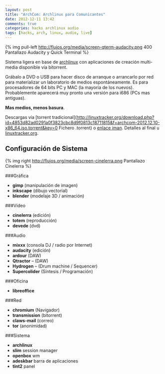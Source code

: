 ```yaml
---
layout: post
title: "ArchCom: Archlinux para Comunicantes"
date: 2012-12-11 13:42
comments: true
categories: hacks archlinux audio
tags: [hacks, arch, linux, audio, live]
---
```

{% img pull-left http://flujos.org/media/screen-qterm-audacity.png 400 Pantallazo Audacity y Quick Terminal %}

Sistema ligera en base de [archlinux](http://archlinux.org) con aplicaciones de creación multi-media disponible vía bitorrent.

Grábalo a DVD o USB para hacer disco de arranque o arrancarlo por red para materializar un laboratorio de medios espontáneamente. Es para procesadores de 64 bits PC y MAC (la mayoría de los nuevos). Probablemente aparecerá muy pronto una versión para i686 (PCs mas antiguas).

**Mas medios, menos basura**.

Descargas vía [torrent tradicional](http://linuxtracker.org/download.php?id=4853d82ad0291a0f3823cbc8d9f0813c18711815&f=archcom-2012.12.10-x86_64.iso.torrent&key=0 Fichero .torrent) o [enlace iman](magnet:?xt=urn:btih:4853d82ad0291a0f3823cbc8d9f0813c18711815&dn=archcom-2012.12.10-x86%5F64.iso&tr=http%3A%2F%2Flinuxtracker.org%3A2710%2Fbcc9d2323826745794be0d57f9e5cf1d%2Fannounce). Detalles al final u [linuxtracker.org](http://linuxtracker.org/index.php?page=torrent-details&id=4853d82ad0291a0f3823cbc8d9f0813c18711815).

<!-- more -->
## Configuración de Sistema

{% img right http://flujos.org/media/screen-cinelerra.png Pantallazo Cinelerra %}

###Gráfica
* **gimp** (manipulación de imagen)
* **inkscape** (dibujo vectorial)
* **blender** (modelaje 3D / animación)

###Video
* **cinelerra** (edición)
* **totem** (reproducción)
* **devede** (dvd)

###Audio
* **mixxx** (consola DJ / radio por Internet)
* **audacity** (edición)
* **ardour** (DAW)
* **Qtractor** – (DAW)
* **Hydrogen** – (Drum machine / Sequencer)
* **Supercolider** (Síntesis / Programación)

###Oficina
* **libreoffice**

###Red
* **chromium** (Navigador)
* **transmission** (bitorrent)
* **claws-mail** (correo)
* **tor** (anonimidad)

###Sistema
* **archlinux**
* **slim** session manager
* **openbox** wm
* **adeskbar** barra de aplicaciones
* **tint2** panel

